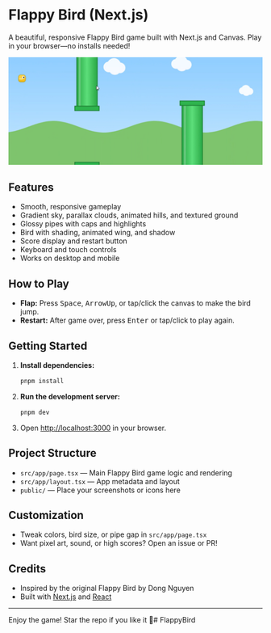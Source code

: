 # Flappy Bird (Next.js)

A beautiful, responsive Flappy Bird game built with Next.js and Canvas. Play in your browser—no installs needed!

![Flappy Bird Screenshot](public/game.png)

## Features
- Smooth, responsive gameplay
- Gradient sky, parallax clouds, animated hills, and textured ground
- Glossy pipes with caps and highlights
- Bird with shading, animated wing, and shadow
- Score display and restart button
- Keyboard and touch controls
- Works on desktop and mobile

## How to Play
- **Flap:** Press <kbd>Space</kbd>, <kbd>ArrowUp</kbd>, or tap/click the canvas to make the bird jump.
- **Restart:** After game over, press <kbd>Enter</kbd> or tap/click to play again.

## Getting Started

1. **Install dependencies:**
	```powershell
	pnpm install
	```
2. **Run the development server:**
	```powershell
	pnpm dev
	```
3. Open [http://localhost:3000](http://localhost:3000) in your browser.

## Project Structure
- `src/app/page.tsx` — Main Flappy Bird game logic and rendering
- `src/app/layout.tsx` — App metadata and layout
- `public/` — Place your screenshots or icons here

## Customization
- Tweak colors, bird size, or pipe gap in `src/app/page.tsx`
- Want pixel art, sound, or high scores? Open an issue or PR!

## Credits
- Inspired by the original Flappy Bird by Dong Nguyen
- Built with [Next.js](https://nextjs.org/) and [React](https://react.dev/)

---

Enjoy the game! Star the repo if you like it 🚀#   F l a p p y B i r d 
 
 